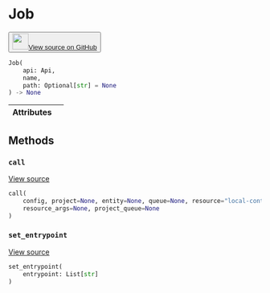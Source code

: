 # Job

<p><button style={{display: 'flex', alignItems: 'center', backgroundColor: 'white', border: '1px solid #ddd', padding: '10px', borderRadius: '6px', cursor: 'pointer', boxShadow: '0 2px 3px rgba(0,0,0,0.1)', transition: 'all 0.3s'}}><a href='https://www.github.com/wandb/wandb/tree/v0.16.0/wandb/apis/public.py#L4750-L4910' style={{fontSize: '1.2em', display: 'flex', alignItems: 'center'}}><img src='https://github.githubassets.com/images/modules/logos_page/GitHub-Mark.png' height='32px' width='32px' style={{marginRight: '10px'}}/>View source on GitHub</a></button></p>


```python
Job(
    api: Api,
    name,
    path: Optional[str] = None
) -> None
```

| Attributes |  |
| :--- | :--- |

## Methods

### `call`

[View source](https://www.github.com/wandb/wandb/tree/v0.16.0/wandb/apis/public.py#L4870-L4910)

```python
call(
    config, project=None, entity=None, queue=None, resource="local-container",
    resource_args=None, project_queue=None
)
```

### `set_entrypoint`

[View source](https://www.github.com/wandb/wandb/tree/v0.16.0/wandb/apis/public.py#L4867-L4868)

```python
set_entrypoint(
    entrypoint: List[str]
)
```
